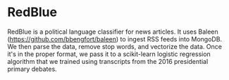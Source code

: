 # RedBlue

RedBlue is a political language classifier for news articles. It uses Baleen
(https://github.com/bbengfort/baleen) to ingest RSS feeds into MongoDB. We
then parse the data, remove stop words, and vectorize the data. Once
it's in the proper format, we pass it to a scikit-learn logistic regression
algorithm that we trained using transcripts from the 2016 presidential
primary debates.
